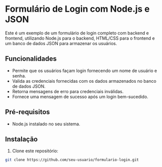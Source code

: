 # Formulário de Login com Node.js e JSON

Este é um exemplo de um formulário de login completo com backend e frontend, utilizando Node.js para o backend, HTML/CSS para o frontend e um banco de dados JSON para armazenar os usuários.

## Funcionalidades

- Permite que os usuários façam login fornecendo um nome de usuário e senha.
- Valida as credenciais fornecidas com os dados armazenados no banco de dados JSON.
- Retorna mensagens de erro para credenciais inválidas.
- Fornece uma mensagem de sucesso após um login bem-sucedido.

## Pré-requisitos

- Node.js instalado no seu sistema.

## Instalação

1. Clone este repositório:

```bash
git clone https://github.com/seu-usuario/formulario-login.git
 
